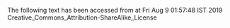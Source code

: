 The following text has been accessed from at Fri Aug 9 01:57:48 IST 2019
Creative_Commons_Attribution-ShareAlike_License

